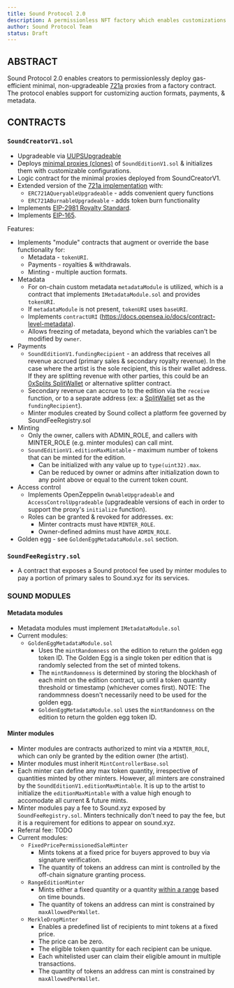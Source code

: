 ```yaml
---
title: Sound Protocol 2.0
description: A permissionless NFT factory which enables customizations for auction formats, payments, metadata, and on-chain registries.
author: Sound Protocol Team
status: Draft
---
```


## ABSTRACT

Sound Protocol 2.0 enables creators to permissionlessly deploy gas-efficient minimal, non-upgradeable [721a](https://www.azuki.com/erc721a) proxies from a factory contract. The protocol enables support for customizing auction formats, payments, & metadata.

## CONTRACTS

### `SoundCreatorV1.sol`
- Upgradeable via [UUPSUpgradeable](https://docs.openzeppelin.com/contracts/4.x/api/proxy#UUPSUpgradeable)
- Deploys [minimal proxies (clones)](https://eips.ethereum.org/EIPS/eip-1167) of `SoundEditionV1.sol` & initializes them with customizable configurations.
- Logic contract for the minimal proxies deployed from SoundCreatorV1.
- Extended version of the [721a implementation](https://www.azuki.com/erc721a) with:
  - `ERC721AQueryableUpgradeable` - adds convenient query functions
  - `ERC721ABurnableUpgradeable` - adds token burn functionality
- Implements [EIP-2981 Royalty Standard](https://eips.ethereum.org/EIPS/eip-2981).
- Implements [EIP-165](https://eips.ethereum.org/EIPS/eip-165).

Features:
- Implements "module" contracts that augment or override the base functionality for:
  - Metadata - `tokenURI`.
  - Payments - royalties & withdrawals.
  - Minting - multiple auction formats.
- Metadata
  - For on-chain custom metadata `metadataModule` is utilized, which is a contract that implements `IMetadataModule.sol` and provides `tokenURI`.
  - If `metadataModule` is not present, `tokenURI` uses `baseURI`.
  - Implements `contractURI` (https://docs.opensea.io/docs/contract-level-metadata).
  - Allows freezing of metadata, beyond which the variables can't be modified by `owner`.
- Payments
  - `SoundEditionV1.fundingRecipient` - an address that receives all revenue accrued (primary sales & secondary royalty revenue). In the case where the artist is the sole recipient, this is their wallet address. If they are splitting revenue with other parties, this could be an [0xSplits SplitWallet](https://docs.0xsplits.xyz/smartcontracts/SplitWallet) or alternative splitter contract.
  - Secondary revenue can accrue to to the edition via the `receive` function, or to a separate address (ex: a [SplitWallet](https://docs.0xsplits.xyz/smartcontracts/SplitWallet) set as the `fundingRecipient`).
  - Minter modules created by Sound collect a platform fee governed by SoundFeeRegistry.sol
- Minting
  - Only the owner, callers with ADMIN_ROLE, and callers with MINTER_ROLE (e.g. minter modules) can call mint.
  - `SoundEditionV1.editionMaxMintable` - maximum number of tokens that can be minted for the edition.
    - Can be initialized with any value up to `type(uint32).max`.
    - Can be reduced by owner or admins after initialization down to any point above or equal to the current token count.
- Access control
  - Implements OpenZeppelin `OwnableUpgradeable` and `AccessControlUpgradeable` (upgradeable versions of each in order to support the proxy's `initialize` function).
  - Roles can be granted & revoked for addresses. ex: 
    - Minter contracts must have `MINTER_ROLE`.
    - Owner-defined admins must have `ADMIN_ROLE`.
- Golden egg - see `GoldenEggMetadataModule.sol` section.
### `SoundFeeRegistry.sol` 
- A contract that exposes a Sound protocol fee used by minter modules to pay a portion of primary sales to Sound.xyz for its services.

### SOUND MODULES
#### Metadata modules
- Metadata modules must implement `IMetadataModule.sol`
- Current modules: 
  - `GoldenEggMetadataModule.sol`
    - Uses the `mintRandomness` on the edition to return the golden egg token ID. The Golden Egg is a single token per edition that is randomly selected from the set of minted tokens.
    - The `mintRandomness` is determined by storing the blockhash of each mint on the edition contract, up until a token quantity threshold or timestamp (whichever comes first). NOTE: The randommness doesn't necessarily need to be used for the golden egg.
    - `GoldenEggMetadataModule.sol` uses the `mintRandomness` on the edition to return the golden egg token ID.

#### Minter modules
- Minter modules are contracts authorized to mint via a `MINTER_ROLE`, which can only be granted by the edition owner (the artist).
- Minter modules must inherit `MintControllerBase.sol`
- Each minter can define any max token quantity, irrespective of quantities minted by other minters. However, all minters are constrained by the `SoundEditionV1.editionMaxMintable`. It is up to the artist to initialize the `editionMaxMintable` with a value high enough to accomodate all current & future mints.
- Minter modules pay a fee to Sound.xyz exposed by `SoundFeeRegistry.sol`. Minters technically don't need to pay the fee, but it is a requirement for editions to appear on sound.xyz.
- Referral fee: TODO
- Current modules:
  - `FixedPricePermissionedSaleMinter` 
    - Mints tokens at a fixed price for buyers approved to buy via signature verification.
    - The quantity of tokens an address can mint is controlled by the off-chain signature granting process.
  - `RangeEditionMinter`
    - Mints either a fixed quantity or a quantity [within a range](https://sound.mirror.xyz/hmz2pueqBV37MD-mULjvch0vQoc-VKJdsfqXf8jTB30) based on time bounds.
    - The quantity of tokens an address can mint is constrained by `maxAllowedPerWallet`.
  - `MerkleDropMinter` 
    - Enables a predefined list of recipients to mint tokens at a fixed price.
    - The price can be zero.
    - The eligible token quantity for each recipient can be unique. 
    - Each whitelisted user can claim their eligible amount in multiple transactions.
    - The quantity of tokens an address can mint is constrained by `maxAllowedPerWallet`.
